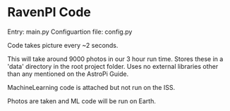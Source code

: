 # RavenPI Code

Entry: main.py
Configuartion file: config.py 

Code takes picture every ~2 seconds.

This will take around 9000 photos in our 3 hour run time.
Stores these in a 'data' directory in the root project folder.
Uses no external libraries other than any mentioned on the AstroPi Guide.

MachineLearning code is attached but not run on the ISS.

Photos are taken and ML code will be run on Earth.